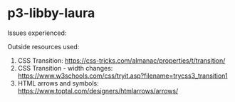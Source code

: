 # p3-libby-laura

Issues experienced:

Outside resources used:
1. CSS Transition: https://css-tricks.com/almanac/properties/t/transition/
2. CSS Transition - width changes: https://www.w3schools.com/css/tryit.asp?filename=trycss3_transition1
3. HTML arrows and symbols: https://www.toptal.com/designers/htmlarrows/arrows/
